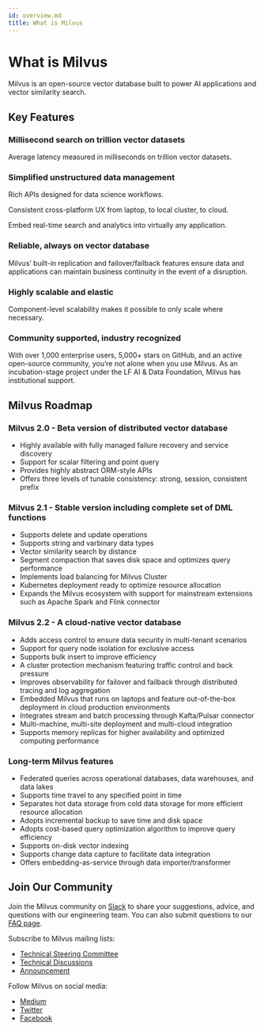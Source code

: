```yaml
---
id: overview.md
title: What is Milvus
---
```


# What is Milvus
Milvus is an open-source vector database built to power AI applications and vector similarity search. 

## Key Features

### Millisecond search on trillion vector datasets

Average latency measured in milliseconds on trillion vector datasets.

### Simplified unstructured data management

Rich APIs designed for data science workflows.

Consistent cross-platform UX from laptop, to local cluster, to cloud.

Embed real-time search and analytics into virtually any application.

### Reliable, always on vector database

Milvus’ built-in replication and failover/failback features ensure data and applications can maintain business continuity in the event of a disruption.

### Highly scalable and elastic

Component-level scalability makes it possible to only scale where necessary.

### Community supported, industry recognized

With over 1,000 enterprise users, 5,000+ stars on GitHub, and an active open-source community, you’re not alone when you use Milvus. As an incubation-stage project under the LF AI & Data Foundation, Milvus has institutional support.

## Milvus Roadmap

### Milvus 2.0 - Beta version of distributed vector database

- Highly available with fully managed failure recovery and service discovery
- Support for scalar filtering and point query
- Provides highly abstract ORM-style APIs
- Offers three levels of tunable consistency: strong, session, consistent prefix

### Milvus 2.1 - Stable version including complete set of DML functions

- Supports delete and update operations
- Supports string and varbinary data types
- Vector similarity search by distance
- Segment compaction that saves disk space and optimizes query performance
- Implements load balancing for Milvus Cluster
- Kubernetes deployment ready to optimize resource allocation
- Expands the Milvus ecosystem with support for mainstream extensions such as Apache Spark and Flink connector

### Milvus 2.2 - A cloud-native vector database

- Adds access control to ensure data security in multi-tenant scenarios
- Support for query node isolation for exclusive access
- Supports bulk insert to improve efficiency
- A cluster protection mechanism featuring traffic control and back pressure
- Improves observability for failover and failback through distributed tracing and log aggregation
- Embedded Milvus that runs on laptops and feature out-of-the-box deployment in cloud production environments
- Integrates stream and batch processing through Kafta/Pulsar connector
- Multi-machine, multi-site deployment and multi-cloud integration
- Supports memory replicas for higher availability and optimized computing performance 

### Long-term Milvus features

- Federated queries across operational databases, data warehouses, and data lakes
- Supports time travel to any specified point in time
- Separates hot data storage from cold data storage for more efficient resource allocation
- Adopts incremental backup to save time and disk space
- Adopts cost-based query optimization algorithm to improve query efficiency
- Supports on-disk vector indexing
- Supports change data capture to facilitate data integration
- Offers embedding-as-service through data importer/transformer

## Join Our Community

Join the Milvus community on [Slack](https://join.slack.com/t/milvusio/shared_invite/zt-e0u4qu3k-bI2GDNys3ZqX1YCJ9OM~GQ) to share your suggestions, advice, and questions with our engineering team. You can also submit questions to our [FAQ page](https://milvus.io/docs/v1.1.0/performance_faq.md).

Subscribe to Milvus mailing lists:

- [Technical Steering Committee](https://lists.lfai.foundation/g/milvus-tsc)
- [Technical Discussions](https://lists.lfai.foundation/g/milvus-technical-discuss)
- [Announcement](https://lists.lfai.foundation/g/milvus-announce)

Follow Milvus on social media:

- [Medium](https://medium.com/@milvusio)
- [Twitter](https://twitter.com/milvusio)
- [Facebook](https://www.facebook.com/io.milvus.5)

